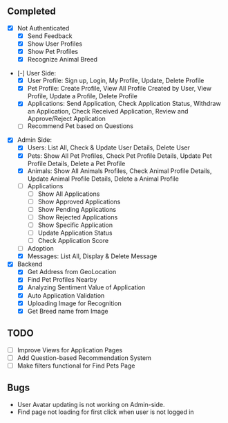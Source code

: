 ## **Completed**

-   [x] Not Authenticated
    -   [x] Send Feedback
    -   [x] Show User Profiles
    -   [x] Show Pet Profiles
    -   [x] Recognize Animal Breed
-   [-] User Side:
    -   [x] User Profile: Sign up, Login, My Profile, Update, Delete Profile
    -   [x] Pet Profile: Create Profile, View All Profile Created by User, View Profile, Update a Profile, Delete Profile
    -   [x] Applications: Send Application, Check Application Status, Withdraw an Application, Check Received Application, Review and Approve/Reject Application
    -   [ ] Recommend Pet based on Questions
-   [x] Admin Side:
    -   [x] Users: List All, Check & Update User Details, Delete User
    -   [x] Pets: Show All Pet Profiles, Check Pet Profile Details, Update Pet Profile Details, Delete a Pet Profile
    -   [x] Animals: Show All Animals Profiles, Check Animal Profile Details, Update Animal Profile Details, Delete a Animal Profile
    -   [ ] Applications
        -   [ ] Show All Applications
        -   [ ] Show Approved Applications
        -   [ ] Show Pending Applications
        -   [ ] Show Rejected Applications
        -   [ ] Show Specific Application
        -   [ ] Update Application Status
        -   [ ] Check Application Score
    -   [ ] Adoption
    -   [x] Messages: List All, Display & Delete Message
-   [x] Backend
    -   [x] Get Address from GeoLocation
    -   [x] Find Pet Profiles Nearby
    -   [x] Analyzing Sentiment Value of Application
    -   [x] Auto Application Validation
    -   [x] Uploading Image for Recognition
    -   [x] Get Breed name from Image

## **TODO**

-   [ ] Improve Views for Application Pages
-   [ ] Add Question-based Recommendation System
-   [ ] Make filters functional for Find Pets Page

## **Bugs**

-   User Avatar updating is not working on Admin-side.
-   Find page not loading for first click when user is not logged in
